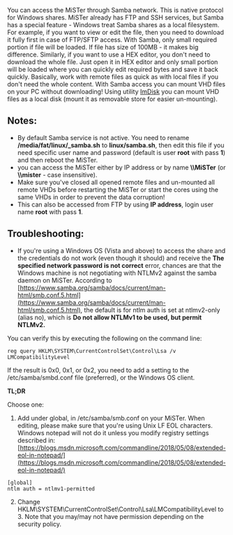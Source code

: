 You can access the MiSTer through Samba network.
This is native protocol for Windows shares. MiSTer already has FTP and SSH services, but Samba has a special feature - Windows treat Samba shares as a local filesystem. For example, if you want to view or edit the file, then you need to download it fully first in case of FTP/SFTP access. With Samba, only small required portion if file will be loaded. If file has size of 100MB - it makes big difference. Similarly, if you want to use a HEX editor, you don't need to download the whole file. Just open it in HEX editor and only small portion will be loaded where you can quickly edit required bytes and save it back quickly. 
Basically, work with remote files as quick as with local files if you don't need the whole content.
With Samba access you can mount VHD files on your PC without downloading! Using utility [ImDisk](https://sourceforge.net/projects/imdisk-toolkit/) you can mount VHD files as a local disk (mount it as removable store for easier un-mounting).

## Notes:
* By default Samba service is not active. You need to rename **/media/fat/linux/_samba.sh** to **linux/samba.sh**, then edit this file if you need specific user name and password (default is user **root** with pass **1**) and then reboot the MiSTer.
* you can access the MiSTer either by IP address or by name **\\\\MiSTer** (or **\\\\mister** - case insensitive).
* Make sure you've closed all opened remote files and un-mounted all remote VHDs before restarting the MiSTer or start the cores using the same VHDs in order to prevent the data corruption!
* This can also be accessed from FTP by using **IP address**, login user name **root** with pass **1**.

## Troubleshooting:
* If you're using a Windows OS (Vista and above) to access the share and the credentials do not work (even though it should) and receive the **The specified network password is not correct** error, chances are that the Windows machine is not negotiating with NTLMv2 against the samba daemon on MiSTer. According to [https://www.samba.org/samba/docs/current/man-html/smb.conf.5.html](https://www.samba.org/samba/docs/current/man-html/smb.conf.5.html), the default is for ntlm auth is set at ntlmv2-only (alias no), which is **Do not allow NTLMv1 to be used, but permit NTLMv2.**

You can verify this by executing the following on the command line:

```
reg query HKLM\SYSTEM\CurrentControlSet\Control\Lsa /v LMCompatibilityLevel
```
If the result is 0x0, 0x1, or 0x2, you need to add a setting to the /etc/samba/smbd.conf file (preferred), or the Windows OS client.

**TL;DR**

Choose one:
1. Add under global, in /etc/samba/smb.conf on your MiSTer. When editing, please make sure that you're using Unix LF EOL characters. Windows notepad will not do it unless you modify registry settings described in: [https://blogs.msdn.microsoft.com/commandline/2018/05/08/extended-eol-in-notepad/](https://blogs.msdn.microsoft.com/commandline/2018/05/08/extended-eol-in-notepad/)
```
[global]
ntlm auth = ntlmv1-permitted
```
2. Change HKLM\SYSTEM\CurrentControlSet\Control\Lsa\LMCompatibilityLevel to 3. Note that you may/may not have permission depending on the security policy.

